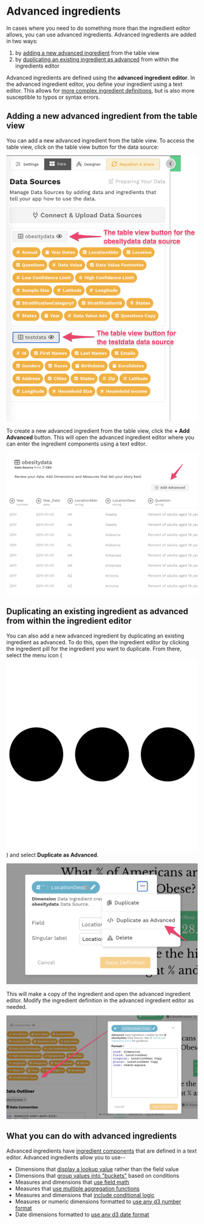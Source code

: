 # Advanced ingredients

In cases where you need to do something more than the ingredient editor allows, you can use advanced ingredients. Advanced ingredients are added in two ways: 

1. by [adding a new advanced ingredient](../adding-ingredients/#adding-a-new-ingredient-from-the-table-view) from the table view
2. by [duplicating an existing ingredient as advanced](./#duplicating-an-existing-ingredient-as-advanced-from-within-the-ingredients-editor) from within the ingredients editor

Advanced ingredients are defined using the **advanced ingredient editor**. In the advanced ingredient editor, you define your ingredient using a text editor. This allows for [more complex ingredient definitions](./#what-you-can-do-with-advanced-ingredients), but is also more susceptible to typos or syntax errors. 

## Adding a new advanced ingredient from the table view

You can add a new advanced ingredient from the table view. To access the table view, click on the table view button for the data source: 

![Click the table view button to access the table view](../../../.gitbook/assets/image%20%2879%29.png)

To create a new advanced ingredient from the table view, click the **+ Add Advanced** button. This will open the advanced ingredient editor where you can enter the ingredient components using a text editor. 

![](../../../.gitbook/assets/image%20%2881%29.png)

## Duplicating an existing ingredient as advanced from within the ingredient editor

You can also add a new advanced ingredient by duplicating an existing ingredient as advanced. To do this, open the ingredient editor by clicking the ingredient pill for the ingredient you want to duplicate. From there, select the menu icon \(![](../../../.gitbook/assets/ellipsis-h-solid.svg)\) and select **Duplicate as Advanced**. 

![Select Duplicate as Advanced to create an advanced ingredient](../../../.gitbook/assets/image%20%2836%29.png)

This will make a copy of the ingredient and open the advanced ingredient editor. Modify the ingredient definition in the advanced ingredient editor as needed. 

![Duplicate ingredient created with text editor](../../../.gitbook/assets/image%20%2843%29.png)

## What you can do with advanced ingredients

Advanced ingredients have [ingredient components](../adding-ingredients/ingredient-components.md) that are defined in a text editor. Advanced ingredients allow you to use--

* Dimensions that [display a lookup value](lookup-dimensions.md) rather than the field value
* Dimensions that [group values into "buckets"](bucketed-dimensions.md) based on conditions 
* Measures and dimensions that [use field math](complex-formulas-incomplete.md#field-math)
* Measures that [use multiple aggregation functions](complex-formulas-incomplete.md#multiple-aggregate-functions)
* Measures and dimensions that [include conditional logic](complex-formulas-incomplete.md#conditional-logic)
* Measures or numeric dimensions formatted to [use any d3 number format](advanced-formats-incomplete.md#advanced-number-formats)
* Date dimensions formatted to [use any d3 date format](advanced-formats-incomplete.md#advanced-date-formats)

